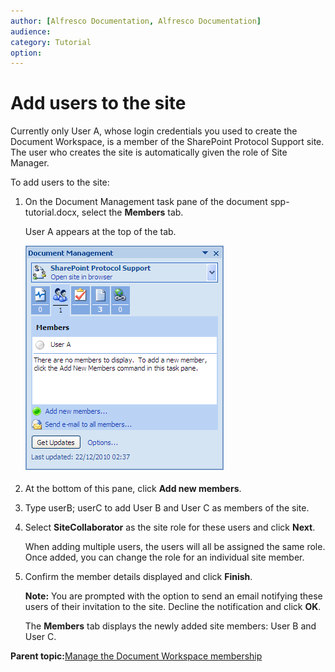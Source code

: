 ```yaml
---
author: [Alfresco Documentation, Alfresco Documentation]
audience: 
category: Tutorial
option: 
---
```


# Add users to the site

Currently only User A, whose login credentials you used to create the Document Workspace, is a member of the SharePoint Protocol Support site. The user who creates the site is automatically given the role of Site Manager.

To add users to the site:

1.  On the Document Management task pane of the document spp-tutorial.docx, select the **Members** tab.

    User A appears at the top of the tab.

    ![](../images/SharedWorkspacePane_Members.png)

2.  At the bottom of this pane, click **Add new members**.

3.  Type userB; userC to add User B and User C as members of the site.

4.  Select **SiteCollaborator** as the site role for these users and click **Next**.

    When adding multiple users, the users will all be assigned the same role. Once added, you can change the role for an individual site member.

5.  Confirm the member details displayed and click **Finish**.

    **Note:** You are prompted with the option to send an email notifying these users of their invitation to the site. Decline the notification and click **OK**.

    The **Members** tab displays the newly added site members: User B and User C.


**Parent topic:**[Manage the Document Workspace membership](../concepts/gs-spp-members-manage.md)

